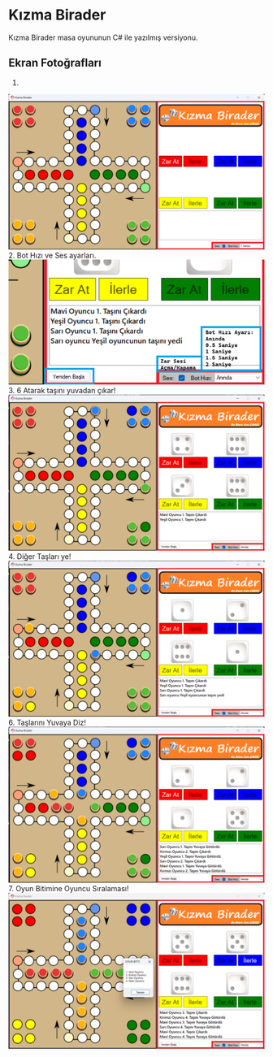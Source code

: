 # Kızma Birader
 Kızma Birader masa oyununun C# ile yazılmış versiyonu.

## Ekran Fotoğrafları
1. 
![alt text](https://github.com/Emre-Can/CSharp-Kizma-Birader-Oyunu/blob/master/image/kizmabirader_ss1.png "Ekran Fotoğrafı 1")
2. Bot Hızı ve Ses ayarları.
![alt text](https://github.com/Emre-Can/CSharp-Kizma-Birader-Oyunu/blob/master/image/kizmabirader_ss1ek.png "Ekran Fotoğrafı 1 ek")
3. 6 Atarak taşını yuvadan çıkar!
![alt text](https://github.com/Emre-Can/CSharp-Kizma-Birader-Oyunu/blob/master/image/kizmabirader_ss2.png "Ekran Fotoğrafı 2")
4. Diğer Taşları ye!
![alt text](https://github.com/Emre-Can/CSharp-Kizma-Birader-Oyunu/blob/master/image/kizmabirader_ss3.png "Ekran Fotoğrafı 3")
6. Taşlarını Yuvaya Diz!
![alt text](https://github.com/Emre-Can/CSharp-Kizma-Birader-Oyunu/blob/master/image/kizmabirader_ss4.png "Ekran Fotoğrafı 4")
7. Oyun Bitimine Oyuncu Sıralaması!
![alt text](https://github.com/Emre-Can/CSharp-Kizma-Birader-Oyunu/blob/master/image/kizmabirader_ss5.png "Ekran Fotoğrafı 5")
